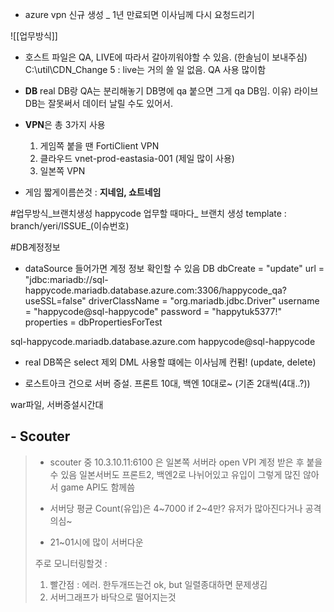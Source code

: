 - azure vpn 신규 생성 _ 1년 만료되면 이사님께 다시 요청드리기

![[업무방식]]


- 호스트 파일은 QA, LIVE에 따라서 갈아끼워야할 수 있음. (한솔님이 보내주심)
	C:\util\CDN_Change 5
	: live는 거의 쓸 일 없음. QA 사용 많이함


- **DB**
	real DB랑 QA는 분리해놓기
	DB명에 qa 붙으면 그게 qa DB임.
	이유) 라이브 DB는 잘못써서 데이터 날릴 수도 있어서.


- **VPN**은 총 3가지 사용
	1. 게임쪽 붙을 땐 FortiClient VPN
	2. 클라우드 vnet-prod-eastasia-001 (제일 많이 사용)
	3. 일본쪽 VPN


- 게임 짧게이름쓴것 : **지네임, 쇼트네임**


#업무방식_브랜치생성
happycode 업무할 때마다_
브랜치 생성 template : branch/yeri/ISSUE_(이슈번호)

#DB계정정보
- dataSource 들어가면 계정 정보 확인할 수 있음
DB
            dbCreate = "update"
            url = "jdbc:mariadb://sql-happycode.mariadb.database.azure.com:3306/happycode_qa?useSSL=false"
            driverClassName = "org.mariadb.jdbc.Driver"
            username = "happycode@sql-happycode"
            password = "happytuk5377!"
            properties = dbPropertiesForTest

sql-happycode.mariadb.database.azure.com
happycode@sql-happycode



- real DB쪽은 select 제외 DML 사용할 떄에는 이사님께 컨펌! (update, delete)

- 로스트아크 건으로 서버 증설. 프론트 10대, 백엔 10대로~ (기존 2대씩(4대..?))


war파일, 서버증설시간대


## - Scouter
> - scouter 중 10.3.10.11:6100 은 일본쪽 서버라 open VPI 계정 받은 후 붙을 수 있음
>  일본서버도 프론트2, 백엔2로 나뉘어있고 유입이 그렇게 많진 않아서 game API도 함께씀
>  
>  - 서버당 평균 Count(유입)은 4~7000
>  if 2~4만? 유저가 많아진다거나 공격의심~ 
>  
> - 21~01시에 많이 서버다운
> 
> 주로 모니터링할것 : 
> 1. 빨간점 : 에러. 한두개뜨는건 ok, but 일렬종대하면 문제생김
> 2. 서버그래프가 바닥으로 떨어지는것